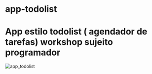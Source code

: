 # app-todolist
# App estilo todolist ( agendador de tarefas) workshop sujeito programador

![app_todolist](https://user-images.githubusercontent.com/5197047/89112817-ec8dd380-d43e-11ea-9560-b2948f9beabf.gif)

